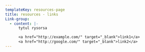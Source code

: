 ```yaml
---
templateKey: resources-page
title: resources - links
Link-group:
  - content: |-
      tytul rysorsa

      <a href="http://example.com/" target="_blank">link1</a> 
      <a href="http://google.com/" target="_blank">link2</a>
---
```


